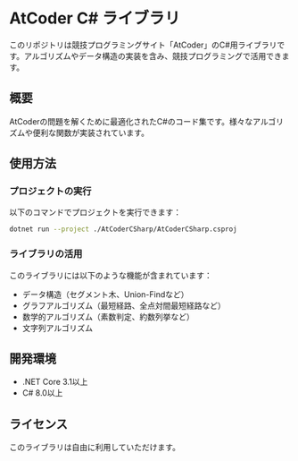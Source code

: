 # AtCoder C# ライブラリ

このリポジトリは競技プログラミングサイト「AtCoder」のC#用ライブラリです。アルゴリズムやデータ構造の実装を含み、競技プログラミングで活用できます。

## 概要

AtCoderの問題を解くために最適化されたC#のコード集です。様々なアルゴリズムや便利な関数が実装されています。

## 使用方法

### プロジェクトの実行

以下のコマンドでプロジェクトを実行できます：

```bash
dotnet run --project ./AtCoderCSharp/AtCoderCSharp.csproj
```

### ライブラリの活用

このライブラリには以下のような機能が含まれています：

- データ構造（セグメント木、Union-Findなど）
- グラフアルゴリズム（最短経路、全点対間最短経路など）
- 数学的アルゴリズム（素数判定、約数列挙など）
- 文字列アルゴリズム

## 開発環境

- .NET Core 3.1以上
- C# 8.0以上

## ライセンス

このライブラリは自由に利用していただけます。
